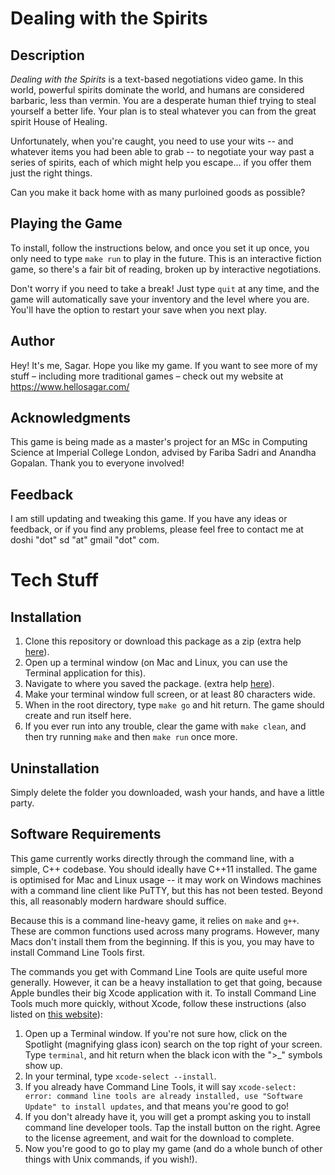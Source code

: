 # Dealing with the Spirits

## Description

_Dealing with the Spirits_ is a text-based negotiations video game. In this world, powerful spirits dominate the world, and humans are considered barbaric, less than vermin. You are a desperate human thief trying to steal yourself a better life. Your plan is to steal whatever you can from the great spirit House of Healing.

Unfortunately, when you're caught, you need to use your wits -- and whatever items you had been able to grab -- to negotiate your way past a series of spirits, each of which might help you escape... if you offer them just the right things.

Can you make it back home with as many purloined goods as possible?

## Playing the Game
To install, follow the instructions below, and once you set it up once, you only need to type `make run` to play in the future. This is an interactive fiction game, so there's a fair bit of reading, broken up by interactive negotiations.

Don't worry if you need to take a break! Just type `quit` at any time, and the game will automatically save your inventory and the level where you are. You'll have the option to restart your save when you next play.

## Author
Hey! It's me, Sagar. Hope you like my game. If you want to see more of my stuff – including more traditional games – check out my website at https://www.hellosagar.com/

## Acknowledgments
This game is being made as a master's project for an MSc in Computing Science at Imperial College London, advised by Fariba Sadri and Anandha Gopalan. Thank you to everyone involved!

## Feedback

I am still updating and tweaking this game. If you have any ideas or feedback, or if you find any problems, please feel free to contact me at doshi "dot" sd "at" gmail "dot" com.

# Tech Stuff

## Installation
1. Clone this repository or download this package as a zip (extra help [here](https://help.github.com/articles/cloning-a-repository/)).
1. Open up a terminal window (on Mac and Linux, you can use the Terminal application for this).
1. Navigate to where you saved the package. (extra help [here](https://www.macworld.com/article/2042378/master-the-command-line-navigating-files-and-folders.html)).
1. Make your terminal window full screen, or at least 80 characters wide.
1. When in the root directory, type `make go` and hit return. The game should create and run itself here.
1. If you ever run into any trouble, clear the game with `make clean`, and then try running `make` and then `make run` once more.

## Uninstallation
Simply delete the folder you downloaded, wash your hands, and have a little party.

## Software Requirements

This game currently works directly through the command line, with a simple, C++ codebase. You should ideally have C++11 installed. The game is optimised for Mac and Linux usage -- it may work on Windows machines with a command line client like PuTTY, but this has not been tested. Beyond this, all reasonably modern hardware should suffice.

Because this is a command line-heavy game, it relies on `make` and `g++`. These are common functions used across many programs. However, many Macs don't install them from the beginning. If this is you, you may have to install Command Line Tools first.

The commands you get with Command Line Tools are quite useful more generally. However, it can be a heavy installation to get that going, because Apple bundles their big Xcode application with it. To install Command Line Tools much more quickly, without Xcode, follow these instructions (also listed on [this website](https://www.maketecheasier.com/install-command-line-tools-without-xcode/)):
1. Open up a Terminal window. If you're not sure how, click on the Spotlight (magnifying glass icon) search on the top right of your screen. Type ``terminal``, and hit return when the black icon with the ">\_" symbols show up.
1. In your terminal, type `xcode-select --install`.
1. If you already have Command Line Tools, it will say `xcode-select: error: command line tools are already installed, use "Software Update" to install updates`, and that means you're good to go!
1. If you don't already have it, you will get a prompt asking you to install command line developer tools. Tap the install button on the right. Agree to the license agreement, and wait for the download to complete.
1. Now you're good to go to play my game (and do a whole bunch of other things with Unix commands, if you wish!).
